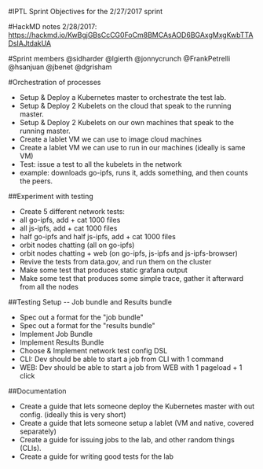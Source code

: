 #IPTL Sprint Objectives for the 2/27/2017 sprint

#HackMD notes 2/28/2017:
https://hackmd.io/KwBgjGBsCcCG0FoCm8BMCAsAOD6BGAxgMxgKwbTTADsIAJtdakUA

#Sprint members
@sidharder
@lgierth
@jonnycrunch
@FrankPetrelli
@hsanjuan
@jbenet
@dgrisham

#Orchestration of processes

- Setup & Deploy a Kubernetes master to orchestrate the test lab.
- Setup & Deploy 2 Kubelets on the cloud that speak to the running master.
- Setup & Deploy 2 Kubelets on our own machines that speak to the running master.
- Create a lablet VM we can use to image cloud machines
- Create a lablet VM we can use to run in our machines (ideally is same VM)
- Test: issue a test to all the kubelets in the network
- example: downloads go-ipfs, runs it, adds something, and then counts the peers.

##Experiment with testing

- Create 5 different network tests:
- all go-ipfs, add + cat 1000 files
- all js-ipfs, add + cat 1000 files
- half go-ipfs and half js-ipfs, add + cat 1000 files
- orbit nodes chatting (all on go-ipfs)
- orbit nodes chatting + web (on go-ipfs, js-ipfs and js-ipfs-browser)
- Revive the tests from data.gov, and run them on the cluster
- Make some test that produces static grafana output
- Make some test that produces some simple trace, gather it afterward from all the nodes

##Testing Setup -- Job bundle and Results bundle

- Spec out a format for the "job bundle"
- Spec out a format for the "results bundle"
- Implement Job Bundle
- Implement Results Bundle
- Choose & Implement network test config DSL
- CLI: Dev should be able to start a job from CLI with 1 command
- WEB: Dev should be able to start a job from WEB with 1 pageload + 1 click

##Documentation

- Create a guide that lets someone deploy the Kubernetes master with out config. (ideally this is very short)
- Create a guide that lets someone setup a lablet (VM and native, covered separately)
- Create a guide for issuing jobs to the lab, and other random things (CLIs).
- Create a guide for writing good tests for the lab
